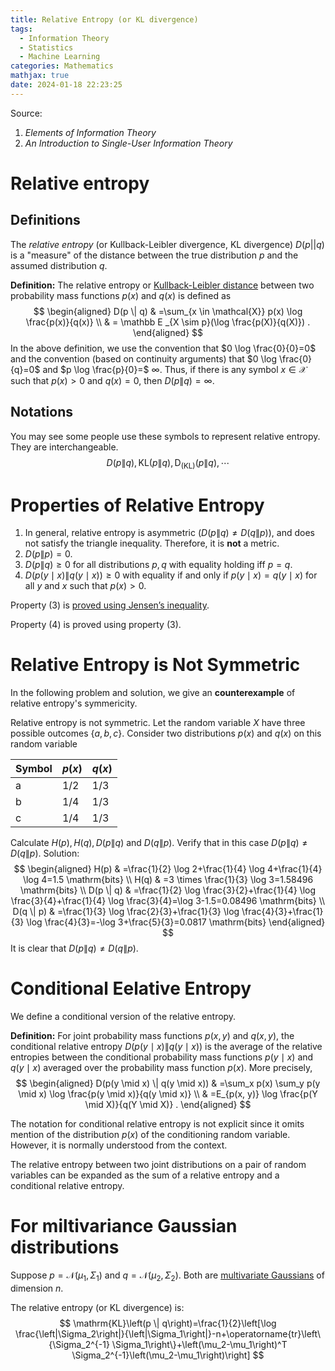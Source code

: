 ```yaml
---
title: Relative Entropy (or KL divergence)
tags:
  - Information Theory
  - Statistics
  - Machine Learning
categories: Mathematics
mathjax: true
date: 2024-01-18 22:23:25
---
```



Source:

1. *Elements of Information Theory*
2. *An Introduction to Single-User Information Theory*

<!--more-->

# Relative entropy

## Definitions

The *relative entropy* (or Kullback-Leibler divergence, KL divergence) $D(p||q)$ is a "measure" of the distance between the true distribution $p$ and the assumed distribution $q$.

**Definition:** The relative entropy or <u>Kullback-Leibler distance</u> between two probability mass functions $p(x)$ and $q(x)$ is defined as
$$
\begin{aligned}
D(p \| q) & =\sum_{x \in \mathcal{X}} p(x) \log \frac{p(x)}{q(x)} \\
& = \mathbb E _{X \sim p}(\log \frac{p(X)}{q(X)}) .
\end{aligned}
$$
In the above definition, we use the convention that $0 \log \frac{0}{0}=0$ and the convention (based on continuity arguments) that $0 \log \frac{0}{q}=0$ and $p \log \frac{p}{0}=$ $\infty$. Thus, if there is any symbol $x \in \mathcal{X}$ such that $p(x)>0$ and $q(x)=0$, then $D(p \| q)=\infty$.



## Notations

You may see some people use these symbols to represent relative entropy. They are interchangeable.
$$
D(p \| q), \mathrm{KL}(p \| q), \mathrm{D}_\mathrm{(KL)} (p \| q), \cdots
$$


# Properties of Relative Entropy

1. In general, relative entropy is asymmetric $(D(p \| q) \neq D(q \| p))$, and does not satisfy the triangle inequality. Therefore, it is **not** a metric.
2. $D(p \| p)=0$.
3. $D(p \| q) \geq 0$ for all distributions $p, q$ with equality holding iff $p=q$. 
4. $D(p(y \mid x) \| q(y \mid x)) \geq 0$ with equality if and only if $p(y \mid x)=q(y \mid x)$ for all $y$ and $x$ such that $p(x)>0$.

Property (3) is [proved using Jensen’s inequality](https://lyk-love.cn/2023/10/15/Jensen%E2%80%99s-Inequality/#theorem-information-inequality).

Property (4) is proved using property (3).

# Relative Entropy is Not Symmetric

In the following problem and solution, we give an **counterexample** of relative entropy's symmericity.



Relative entropy is not symmetric. Let the random variable $X$ have three possible outcomes $\{a, b, c\}$. Consider two distributions $p(x)$ and $q(x)$ on this random variable

| Symbol | $p(x)$ | $q(x)$ |
| ------ | ------ | ------ |
| a      | 1/2    | 1/3    |
| b      | 1/4    | 1/3    |
| c      | 1/4    | 1/3    |

Calculate $H(p), H(q), D(p \| q)$ and $D(q \| p)$. Verify that in this case $D(p \| q) \neq D(q \| p)$.
Solution:
$$
\begin{aligned}
H(p) & =\frac{1}{2} \log 2+\frac{1}{4} \log 4+\frac{1}{4} \log 4=1.5 \mathrm{bits} \\
H(q) & =3 \times \frac{1}{3} \log 3=1.58496 \mathrm{bits} \\
D(p \| q) & =\frac{1}{2} \log \frac{3}{2}+\frac{1}{4} \log \frac{3}{4}+\frac{1}{4} \log \frac{3}{4}=\log 3-1.5=0.08496 \mathrm{bits} \\
D(q \| p) & =\frac{1}{3} \log \frac{2}{3}+\frac{1}{3} \log \frac{4}{3}+\frac{1}{3} \log \frac{4}{3}=-\log 3+\frac{5}{3}=0.0817 \mathrm{bits}
\end{aligned}
$$
It is clear that $D(p \| q) \neq D(q \| p)$.

# Conditional Eelative Entropy

We define a conditional version of the relative entropy.

**Definition:** For joint probability mass functions $p(x, y)$ and $q(x, y)$, the conditional relative entropy $D(p(y \mid x) \| q(y \mid x))$ is the average of the relative entropies between the conditional probability mass functions $p(y \mid x)$ and $q(y \mid x)$ averaged over the probability mass function $p(x)$. More precisely,
$$
\begin{aligned}
D(p(y \mid x) \| q(y \mid x)) & =\sum_x p(x) \sum_y p(y \mid x) \log \frac{p(y \mid x)}{q(y \mid x)} \\
& =E_{p(x, y)} \log \frac{p(Y \mid X)}{q(Y \mid X)} .
\end{aligned}
$$


The notation for conditional relative entropy is not explicit since it omits mention of the distribution $p(x)$ of the conditioning random variable. However, it is normally understood from the context.

The relative entropy between two joint distributions on a pair of random variables can be expanded as the sum of a relative entropy and a conditional relative entropy. 

# For miltivariance Gaussian distributions

Suppose $p=\mathcal{N}\left(\mu_1, \Sigma_1\right)$ and $q=\mathcal{N}\left(\mu_2, \Sigma_2\right)$. Both are [multivariate Gaussians]() of dimension $n$.

The relative entropy (or KL divergence) is:
$$
\mathrm{KL}\left(p \| q\right)=\frac{1}{2}\left[\log \frac{\left|\Sigma_2\right|}{\left|\Sigma_1\right|}-n+\operatorname{tr}\left\{\Sigma_2^{-1} \Sigma_1\right\}+\left(\mu_2-\mu_1\right)^T \Sigma_2^{-1}\left(\mu_2-\mu_1\right)\right]
$$
